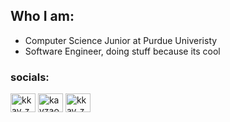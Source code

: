 
## Who I am:

- Computer Science Junior at Purdue Univeristy
- Software Engineer, doing stuff because its cool

  
<h3 align="left">socials:</h3>
<p align="left">
<a href="https://twitter.com/kkay_zedd" target="blank"><img align="center" src="https://raw.githubusercontent.com/rahuldkjain/github-profile-readme-generator/master/src/images/icons/Social/twitter.svg" alt="kkay_zedd" height="30" width="40" /></a>
<a href="https://linkedin.com/in/kayzao" target="blank"><img align="center" src="https://raw.githubusercontent.com/rahuldkjain/github-profile-readme-generator/master/src/images/icons/Social/linked-in-alt.svg" alt="kayzao" height="30" width="40" /></a>
<a href="https://instagram.com/kkay_zedd" target="blank"><img align="center" src="https://raw.githubusercontent.com/rahuldkjain/github-profile-readme-generator/master/src/images/icons/Social/instagram.svg" alt="kkay_zedd" height="30" width="40" /></a>
</p>


